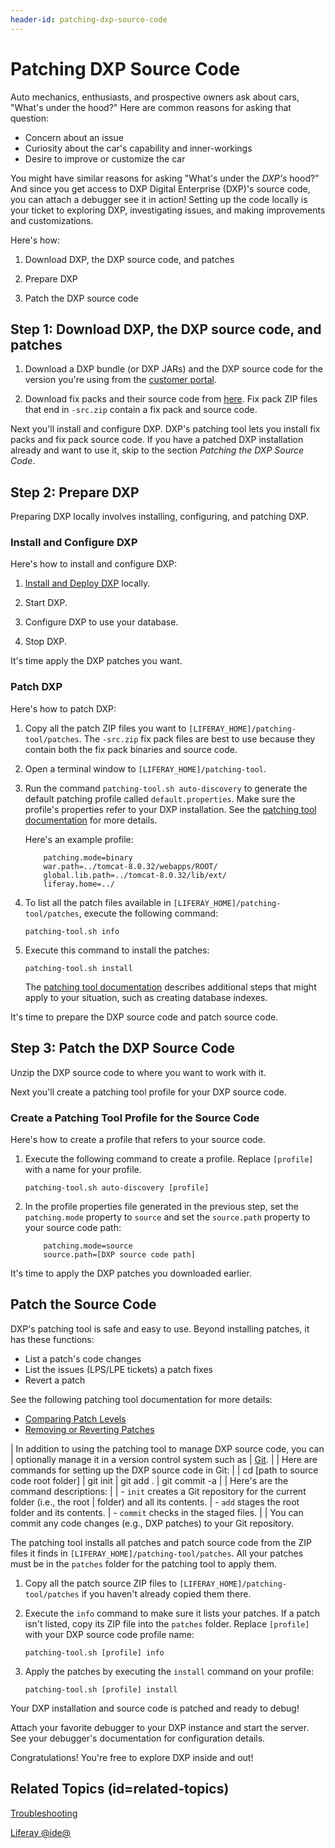 ```yaml
---
header-id: patching-dxp-source-code
---
```


# Patching DXP Source Code

Auto mechanics, enthusiasts, and prospective owners ask about cars, "What's
under the hood?" Here are common reasons for asking that question:

-   Concern about an issue
-   Curiosity about the car's capability and inner-workings
-   Desire to improve or customize the car

You might have similar reasons for asking "What's under the *DXP's* hood?" And
since you get access to DXP Digital Enterprise (DXP)'s source code, you can
attach a debugger see it in action! Setting up the code locally is your ticket
to exploring DXP, investigating issues, and making improvements and
customizations.

Here's how:

1. Download DXP, the DXP source code, and patches

2. Prepare DXP

3. Patch the DXP source code

## Step 1: Download DXP, the DXP source code, and patches

1.  Download a DXP bundle (or DXP JARs) and the DXP source code for the version
    you're using from the [customer
    portal](https://web.liferay.com/group/customer/dxp).

2.  Download fix packs and their source code from
    [here](https://web.liferay.com/group/customer/dxp/downloads/digital-enterprise/fix-packs).
    Fix pack ZIP files that end in `-src.zip` contain a fix pack and source
    code.

Next you'll install and configure DXP. DXP's patching tool lets you install fix
packs and fix pack source code. If you have a patched DXP installation already
and want to use it, skip to the section
*Patching the DXP Source Code*.

## Step 2: Prepare DXP

Preparing DXP locally involves installing, configuring, and patching DXP. 

### Install and Configure DXP

Here's how to install and configure DXP: 

1.   [Install and Deploy DXP](/docs/7-0/deploy/-/knowledge_base/d/deploying-product)
locally. 

2.  Start DXP.

3.  Configure DXP to use your database. 

4.  Stop DXP.

It's time apply the DXP patches you want.

### Patch DXP

Here's how to patch DXP:

1.  Copy all the patch ZIP files you want to
    `[LIFERAY_HOME]/patching-tool/patches`. The `-src.zip` fix pack files are
    best to use because they contain both the fix pack binaries and source code. 

2.  Open a terminal window to `[LIFERAY_HOME]/patching-tool`.

3.  Run the command `patching-tool.sh auto-discovery` to generate the default
    patching profile called `default.properties`. Make sure the profile's
    properties refer to your DXP installation. See the
    [patching tool documentation](/docs/7-0/deploy/-/knowledge_base/d/patching-tool)
    for more details.

    Here's an example profile:

            patching.mode=binary
            war.path=../tomcat-8.0.32/webapps/ROOT/
            global.lib.path=../tomcat-8.0.32/lib/ext/
            liferay.home=../

4.  To list all the patch files available in
    `[LIFERAY_HOME]/patching-tool/patches`, execute the following command:

        patching-tool.sh info

5.  Execute this command to install the patches:

        patching-tool.sh install

    The
    [patching tool documentation](/docs/7-0/deploy/-/knowledge_base/d/patching-tool)
    describes additional steps that might apply to your situation, such as
    creating database indexes.

It's time to prepare the DXP source code and patch source code. 

## Step 3: Patch the DXP Source Code

Unzip the DXP source code to where you want to work with it. 

Next you'll create a patching tool profile for your DXP source code. 

### Create a Patching Tool Profile for the Source Code

Here's how to create a profile that refers to your source code. 

1.  Execute the following command to create a profile. Replace `[profile]` with
    a name for your profile. 

        patching-tool.sh auto-discovery [profile]
 
2.  In the profile properties file generated in the previous step, set the
    `patching.mode` property to `source` and set the `source.path` property to
    your source code path:

            patching.mode=source
            source.path=[DXP source code path]

It's time to apply the DXP patches you downloaded earlier. 

## Patch the Source Code

DXP's patching tool is safe and easy to use. Beyond installing patches, it has
these functions:

-   List a patch's code changes
-   List the issues (LPS/LPE tickets) a patch fixes
-   Revert a patch

See the following patching tool documentation for more details:

-   [Comparing Patch Levels](/docs/7-0/deploy/-/knowledge_base/d/patching-tool#comparing-patch-levels)
-   [Removing or Reverting Patches](/docs/7-0/deploy/-/knowledge_base/d/patching-tool#removing-or-reverting-patches)

| In addition to using the patching tool to manage DXP source code, you can
| optionally manage it in a version control system such as
| [Git](https://git-scm.com/).
| 
| Here are commands for setting up the DXP source code in Git:
| 
|     cd [path to source code root folder]
|     git init
|     git add .
|     git commit -a
| 
| Here's are the command descriptions:
| 
| -   `init` creates a Git repository for the current folder (i.e., the root
|     folder) and all its contents.
| -   `add` stages the root folder and its contents.
| -   `commit` checks in the staged files.
| 
| You can commit any code changes (e.g., DXP patches) to your Git repository.

The patching tool installs all patches and patch source code from the ZIP files
it finds in `[LIFERAY_HOME]/patching-tool/patches`. All your patches must be in
the `patches` folder for the patching tool to apply them. 

1.  Copy all the patch source ZIP files to 
    `[LIFERAY_HOME]/patching-tool/patches` if you haven't already copied them
    there. 

2.  Execute the `info` command to make sure it lists your patches. If a patch
    isn't listed, copy its ZIP file into the `patches` folder. Replace
    `[profile]` with your DXP source code profile name:

        patching-tool.sh [profile] info

3.  Apply the patches by executing the `install` command on your profile:

        patching-tool.sh [profile] install

Your DXP installation and source code is patched and ready to debug!

Attach your favorite debugger to your DXP instance and start the server. See
your debugger's documentation for configuration details.

Congratulations! You're free to explore DXP inside and out!

## Related Topics (id=related-topics)

[Troubleshooting](/docs/7-0/tutorials/-/knowledge_base/t/troubleshooting)

[Liferay @ide@](/docs/7-0/tutorials/-/knowledge_base/t/liferay-ide)
